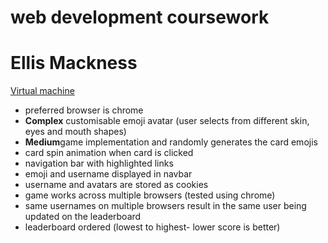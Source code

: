 # web development coursework 
<h1>Ellis Mackness</h1>
<a href="http://ml-lab-4d78f073-aa49-4f0e-bce2-31e5254052c7.ukwest.cloudapp.azure.com:51252/">Virtual machine</a>
<ul>
    <li>preferred browser is chrome</li>
    <li><strong>Complex</strong> customisable emoji avatar (user selects from different skin, eyes and mouth shapes)</li>
    <li><strong>Medium</strong>game implementation and randomly generates the card emojis</li>
    <li>card spin animation when card is clicked</li>
    <li>navigation bar with highlighted links</li>
    <li>emoji and username displayed in navbar</li>
    <li>username and avatars are stored as cookies</li>
    <li>game works across multiple browsers (tested using chrome)</li>
    <li>same usernames on multiple browsers result in the same user being updated on the leaderboard</li>
    <li>leaderboard ordered (lowest to highest- lower score is better)</li>
</ul>